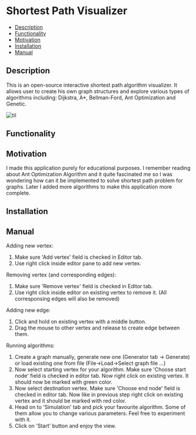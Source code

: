 # Shortest Path Visualizer
  - [Description](#description)
  - [Functionality](#functionality)
  - [Motivation](#motivation)
  - [Installation](#installation)
  - [Manual](#manual)
## Description

This is an open-source interactive shortest path algorithm visualizer. It allows user to create his own graph structures and explore various types of algorithms including: Dijkstra, A*, Bellman-Ford, Ant Optimization and Genetic.

![til](./src/main/resources/org/example/readme/app.gif)

## Functionality

## Motivation

I made this application purely for educational purposes. I remember reading about Ant Optimization Algorithm and it quite fascinated me so I was wondering how can it be implemented to solve shortest path problem for graphs. Later I added more algorithms to make this application more complete.


## Installation 




## Manual

  Adding new vertex: 
  <ol>
    <li>Make sure 'Add vertex' field is checked in Editor tab. </li>
    <li> Use right click inside editor pane to add new vertex. </li>
  </ol>

  Removing vertex (and corresponding edges):
  <ol>
    <li> Make sure 'Remove vertex' field is checked in Editor tab. </li>
    <li> Use right click inside editor on existing vertex to remove it. (All corresponsing edges will also be removed) </li>
  </ol>

  Adding new edge:
  <ol>
    <li> Click and hold on existing vertex with a middle button. </li>
    <li> Drag the mouse to other vertex and release to create edge between them. </li>
  </ol>

  Running algorithms:
  <ol>
    <li>Create a graph manually, generate new one (Generator tab -> Generate) or load existing one from file (File->Load->Select graph file ...) </li>
    <li> Now select starting vertex for your algorithm. Make sure 'Choose start node' field is checked in editor tab. Now right click on existing vertex. It should now be marked with green color. </li>
    <li> Now select destination vertex. Make sure 'Choose end node' field is checked in editor tab. Now like in previous step right click on existing vertex and it should be marked with red color. </li>
    <li> Head on to 'Simulation' tab and pick your favourite algorithm. Some of them allow you to change various parameters. Feel free to experiment with it. </li>
    <li> Click on 'Start' button and enjoy the view. </li>
  </ol>